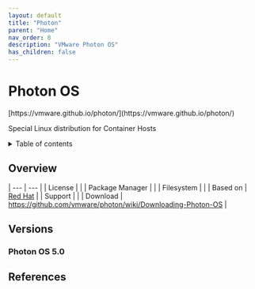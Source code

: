 ```yaml
---
layout: default
title: "Photon"
parent: "Home"
nav_order: 8
description: "VMware Photon OS"
has_children: false
---
```


<h1>Photon OS</h1>
[https://vmware.github.io/photon/](https://vmware.github.io/photon/)

Special Linux distribution for Container Hosts

<details close markdown="block">
  <summary>
    Table of contents
  </summary>
  {: .text-delta }
1. TOC
{:toc}
</details>

## Overview
| --- | --- |
| License         |    |
| Package Manager |    |
| Filesystem      |    |
| Based on        | [Red Hat](rhel.md) |
| Support         |   |
| Download        | https://github.com/vmware/photon/wiki/Downloading-Photon-OS |

## Versions

### Photon OS 5.0


## References
